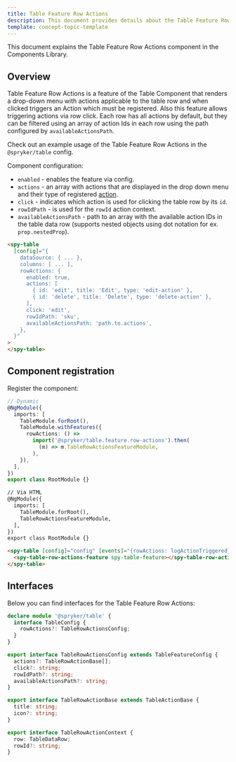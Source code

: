 ```yaml
---
title: Table Feature Row Actions
description: This document provides details about the Table Feature Row Actions component in the Components Library.
template: concept-topic-template
---
```


This document explains the Table Feature Row Actions component in the Components Library.

## Overview

Table Feature Row Actions is a feature of the Table Component that renders a drop-down menu with actions applicable to the table row and when clicked triggers an Action which must be registered. Also this feature allows triggering actions via row click.
Each row has all actions by default, but they can be filtered using an array of action Ids in each row using the path configured by `availableActionsPath`.

Check out an example usage of the Table Feature Row Actions in the `@spryker/table` config.

Component configuration:

- `enabled` - enables the feature via config.  
- `actions` - an array with actions that are displayed in the drop down menu and their type of registered [action](/docs/marketplace/dev/front-end/ui-components-library/actions/).  
- `click` - indicates which action is used for clicking the table row by its `id`.
- `rowIdPath` - is used for the `rowId` action context.  
- `availableActionsPath` - path to an array with the available action IDs in the table data row (supports nested objects using dot notation for ex. `prop.nestedProp`).  

```html
<spy-table 
  [config]="{
    dataSource: { ... },
    columns: [ ... ],
    rowActions: {
      enabled: true,
      actions: [
        { id: 'edit', title: 'Edit', type: 'edit-action' },
        { id: 'delete', title: 'Delete', type: 'delete-action' },
      ],
      click: 'edit',
      rowIdPath: 'sku',
      availableActionsPath: 'path.to.actions',
    },                                                                                        
  }"
>
</spy-table>
```

## Component registration

Register the component:

```ts
// Dynamic
@NgModule({
  imports: [
    TableModule.forRoot(),
    TableModule.withFeatures({
      rowActions: () =>
        import('@spryker/table.feature.row-actions').then(
          (m) => m.TableRowActionsFeatureModule,
        ),    
    }),
  ],
})
export class RootModule {}
```

```html
// Via HTML
@NgModule({
  imports: [
    TableModule.forRoot(),
    TableRowActionsFeatureModule,
  ],
})
export class RootModule {}

<spy-table [config]="config" [events]="{rowActions: logActionTriggered}">
  <spy-table-row-actions-feature spy-table-feature></spy-table-row-actions-feature>
</spy-table>
```

## Interfaces

Below you can find interfaces for the Table Feature Row Actions:

```ts
declare module '@spryker/table' {
  interface TableConfig {
    rowActions?: TableRowActionsConfig;
  }
}

export interface TableRowActionsConfig extends TableFeatureConfig {
  actions?: TableRowActionBase[];
  click?: string;
  rowIdPath?: string;
  availableActionsPath?: string;
}

export interface TableRowActionBase extends TableActionBase {
  title: string;
  icon?: string;
}

export interface TableRowActionContext {
  row: TableDataRow;
  rowId?: string;
}
```
